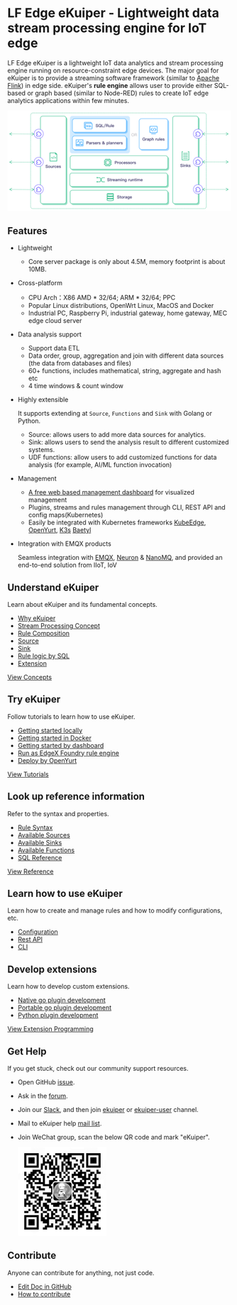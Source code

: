 # LF Edge eKuiper - Lightweight data stream processing engine for IoT edge

LF Edge eKuiper is a lightweight IoT data analytics and stream processing engine running on resource-constraint edge
devices. The major goal for eKuiper is to provide a streaming software framework (similar
to [Apache Flink](https://flink.apache.org)) in edge side. eKuiper's **rule engine** allows user to provide either
SQL-based or graph based (similar to Node-RED) rules to create IoT edge analytics applications within few minutes.

![arch](./resources/arch.png)

## Features

- Lightweight

  - Core server package is only about 4.5M, memory footprint is about 10MB.

- Cross-platform

  - CPU Arch：X86 AMD * 32/64; ARM * 32/64; PPC
  - Popular Linux distributions, OpenWrt Linux, MacOS and Docker
  - Industrial PC, Raspberry Pi, industrial gateway, home gateway, MEC edge cloud server

- Data analysis support

  - Support data ETL
  - Data order, group, aggregation and join with different data sources (the data from databases and files)
  - 60+ functions, includes mathematical, string, aggregate and hash etc
  - 4 time windows & count window

- Highly extensible

  It supports extending at `Source`, `Functions` and `Sink` with Golang or Python.

  - Source: allows users to add more data sources for analytics.
  - Sink: allows users to send the analysis result to different customized systems.
  - UDF functions: allow users to add customized functions for data analysis (for example, AI/ML function invocation)

- Management

  - [A free web based management dashboard](https://hub.docker.com/r/emqx/ekuiper-manager) for visualized management
  - Plugins, streams and rules management through CLI, REST API and config maps(Kubernetes)
  - Easily be integrated with Kubernetes
    frameworks [KubeEdge](https://github.com/kubeedge/kubeedge), [OpenYurt](https://openyurt.io/), [K3s](https://github.com/rancher/k3s) [Baetyl](https://github.com/baetyl/baetyl)

- Integration with EMQX products

  Seamless integration with [EMQX](https://www.emqx.io/), [Neuron](https://neugates.io/) & [NanoMQ](https://nanomq.io/), and provided an end-to-end solution from IIoT, IoV

## Understand eKuiper

Learn about eKuiper and its fundamental concepts.

- [Why eKuiper](./concepts/ekuiper.md)
- [Stream Processing Concept](./concepts/streaming/overview.md)
- [Rule Composition](./concepts/rules.md)
- [Source](./concepts/sources/overview.md)
- [Sink](./concepts/sinks.md)
- [Rule logic by SQL](./concepts/sql.md)
- [Extension](./concepts/extensions.md)

[View Concepts](./concepts/ekuiper.md)

## Try eKuiper

Follow tutorials to learn how to use eKuiper.

- [Getting started locally](./getting_started/getting_started.md)
- [Getting started in Docker](./getting_started/quick_start_docker.md)
- [Getting started by dashboard](./operation/manager-ui/overview.md)
- [Run as EdgeX Foundry rule engine](./edgex/edgex_rule_engine_tutorial.md)
- [Deploy by OpenYurt](./integrations/deploy/openyurt_tutorial.md)

[View Tutorials](./guide/ai/tensorflow_lite_tutorial.md)

## Look up reference information

Refer to the syntax and properties.

- [Rule Syntax](./guide/rules/overview.md)
- [Available Sources](./guide/sources/overview.md)
- [Available Sinks](./guide/sinks/overview.md)
- [Available Functions](./sqls/functions/overview.md)
- [SQL Reference](./sqls/overview.md)

[View Reference](./sqls/overview.md)

## Learn how to use eKuiper

Learn how to create and manage rules and how to modify configurations, etc.

- [Configuration](./configuration/configuration.md)
- [Rest API](./api/restapi/overview.md)
- [CLI](./api/cli/overview.md)

## Develop extensions

Learn how to develop custom extensions.

- [Native go plugin development](./extension/native/develop/overview.md)
- [Portable go plugin development](./extension/portable/go_sdk.md)
- [Python plugin development](./extension/portable/python_sdk.md)

[View Extension Programming](./extension/overview.md)

## Get Help

If you get stuck, check out our community support resources.

- Open GitHub [issue](https://github.com/lf-edge/ekuiper/issues).
- Ask in the [forum](https://askemq.com/c/ekuiper).
- Join our [Slack](https://slack.lfedge.org/), and then join [ekuiper](https://lfedge.slack.com/archives/C024F4P7KCK) or [ekuiper-user](https://lfedge.slack.com/archives/C024F4SMEMR) channel.
- Mail to eKuiper help [mail list](mailto:ekuiper+help@lists.lfedge.org).
- Join WeChat group, scan the below QR code and mark "eKuiper".
  
  <img src="./wechat.png" alt="drawing" width="200"/>

## Contribute

Anyone can contribute for anything, not just code.

- [Edit Doc in GitHub](https://github.com/lf-edge/ekuiper/tree/master/docs)
- [How to contribute](./CONTRIBUTING.md)
